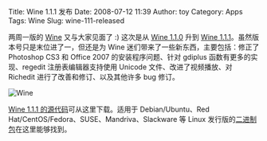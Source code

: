 Title: Wine 1.1.1 发布
Date: 2008-07-12 11:39
Author: toy
Category: Apps
Tags: Wine
Slug: wine-111-released

两周一版的 [Wine](http://linuxtoy.org/tag/wine) 又与大家见面了 :)
这次是从 [Wine
1.1.0](http://linuxtoy.org/archives/wine-110-released.html) 升到 [Wine
1.1.1](http://winehq.org/?announce=1.1.1)。虽然版本号只是末位进了一，但还是为
Wine 迷们带来了一些新东西，主要包括：修正了 Photoshop CS3 和 Office 2007
的安装程序问题、针对 gdiplus 函数有更多的实现、regedit
注册表编辑器支持使用 Unicode 文件、改进了视频播放、对 Richedit
进行了改善和修订、以及其他许多 bug 修订。

![Wine](http://i.linuxtoy.org/i/2007/04/winehq.png)

[Wine 1.1.1
的源代码](http://ibiblio.org/pub/linux/system/emulators/wine/wine-1.1.1.tar.bz2)可从这里下载。适用于
Debian/Ubuntu、Red Hat/CentOS/Fedora、SUSE、Mandriva、Slackware 等 Linux
发行版的[二进制包](http://www.winehq.org/site/download)在这里能够找到。
